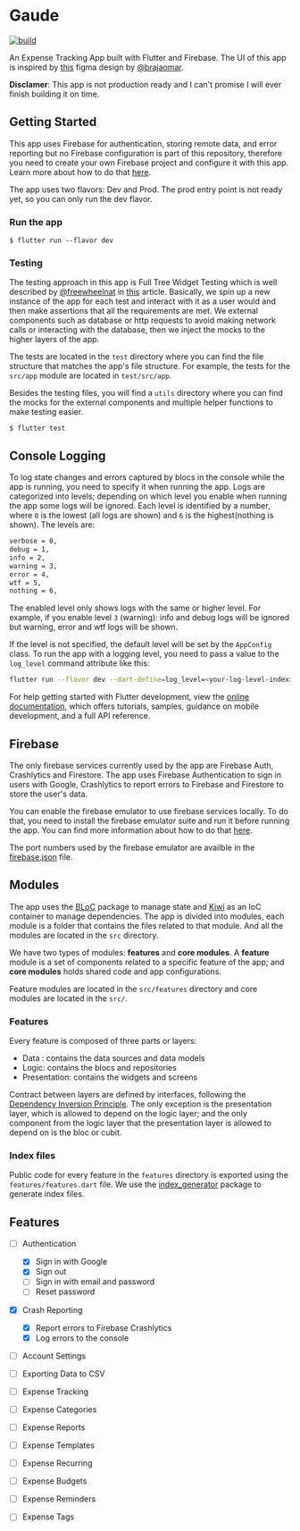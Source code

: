 # Gaude

[![build](https://github.com/silverhairs/gaude/actions/workflows/build.yaml/badge.svg?branch=main)](https://github.com/silverhairs/gaude/actions/workflows/build.yaml)

An Expense Tracking App built with Flutter and Firebase. The UI of this app is inspired by [this](https://www.figma.com/community/file/998557875473123405) figma design by [@brajaomar](https://www.figma.com/@brajaomar).

**Disclamer**: This app is not production ready and I can't promise I will ever finish building it on time.

## Getting Started

This app uses Firebase for authentication, storing remote data, and error reporting but no Firebase configuration is part of this repository, therefore you need to create your own Firebase project and configure it with this app. Learn more about how to do that [here](https://firebase.google.com/docs/flutter/setup).

The app uses two flavors: Dev and Prod. The prod entry point is not ready yet, so you can only run the dev flavor.

### Run the app

```shell
$ flutter run --flavor dev
```

### Testing

The testing approach in this app is Full Tree Widget Testing which is well described by [@freewheelnat](https://github.com/freewheelnat) in [this](https://cogitas.net/unleash-full-power-flutter-widget-tests/) article. Basically, we spin up a new instance of the app for each test and interact with it as a user would and then make assertions that all the requirements are met. We external components such as database or http requests to avoid making network calls or interacting with the database, then we inject the mocks to the higher layers of the app.

The tests are located in the `test` directory where you can find the file structure that matches the app's file structure. For example, the tests for the `src/app` module are located in `test/src/app`.

Besides the testing files, you will find a `utils` directory where you can find the mocks for the external components and multiple helper functions to make testing easier.

```shell
$ flutter test
```

## Console Logging

To log state changes and errors captured by blocs in the console while the app is running, you need to specify it when running the app. Logs are categorized into levels; depending on which level you enable when running the app some logs will be ignored. Each level is identified by a number, where `0` is the lowest (all logs are shown) and `6` is the highest(nothing is shown). The levels are:

```txt
verbose = 0,
debug = 1,
info = 2,
warning = 3,
error = 4,
wtf = 5,
nothing = 6,
```

The enabled level only shows logs with the same or higher level. For example, if you enable level `3` (warning): info and debug logs will be ignored but warning, error and wtf logs will be shown.

If the level is not specified, the default level will be set by the `AppConfig` class. To run the app with a logging level, you need to pass a value to the `log_level` command attribute like this:

```sh
flutter run --flavor dev --dart-define=log_level=<your-log-level-index> # for example: --dart-define=log_level=0
```

For help getting started with Flutter development, view the
[online documentation](https://docs.flutter.dev/), which offers tutorials,
samples, guidance on mobile development, and a full API reference.

## Firebase

The only firebase services currently used by the app are Firebase Auth, Crashlytics and Firestore. The app uses Firebase Authentication to sign in users with Google, Crashlytics to report errors to Firebase and Firestore to store the user's data.

You can enable the firebase emulator to use firebase services locally. To do that, you need to install the firebase emulator suite and run it before running the app. You can find more information about how to do that [here](https://firebase.google.com/docs/emulator-suite).

The port numbers used by the firebase emulator are availble in the [firebase.json](firebase.json) file.

## Modules

The app uses the [BLoC](https://bloclibrary.dev/#/) package to manage state and [Kiwi](https://pub.dev/packages/kiwi) as an IoC container to manage dependencies. The app is divided into modules, each module is a folder that contains the files related to that module. And all the modules are located in the `src` directory.

We have two types of modules: **features** and **core modules**. A **feature** module is a set of components related to a specific feature of the app; and **core modules** holds shared code and app configurations.

Feature modules are located in the `src/features` directory and core modules are located in the `src/`.

### Features

Every feature is composed of three parts or layers:

- Data : contains the data sources and data models
- Logic: contains the blocs and repositories
- Presentation: contains the widgets and screens

Contract between layers are defined by interfaces, following the [Dependency Inversion Principle](https://en.wikipedia.org/wiki/Dependency_inversion_principle). The only exception is the presentation layer, which is allowed to depend on the logic layer; and the only component from the logic layer that the presentation layer is allowed to depend on is the bloc or cubit.

### Index files

Public code for every feature in the `features` directory is exported using the `features/features.dart` file. We use the [index_generator](https://pub.dev/packages/index_generator) package to generate index files.

## Features

- [ ] Authentication

  - [x] Sign in with Google
  - [x] Sign out
  - [ ] Sign in with email and password
  - [ ] Reset password

- [x] Crash Reporting

  - [x] Report errors to Firebase Crashlytics
  - [x] Log errors to the console

- [ ] Account Settings
- [ ] Exporting Data to CSV
- [ ] Expense Tracking
- [ ] Expense Categories
- [ ] Expense Reports
- [ ] Expense Templates
- [ ] Expense Recurring
- [ ] Expense Budgets
- [ ] Expense Reminders
- [ ] Expense Tags
